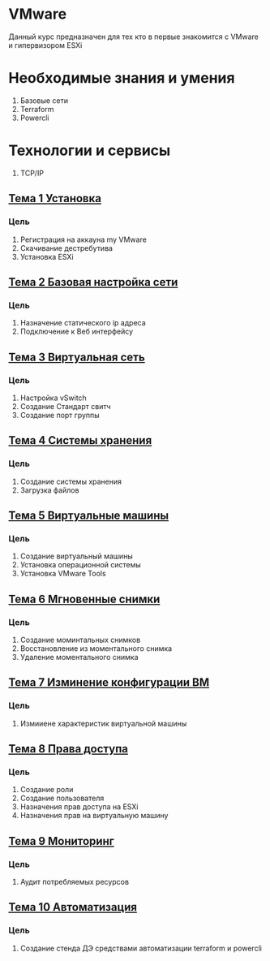 # VMware

Данный курс предназначен для тех кто в первые знакомится с VMware и гипервизором ESXi

# Необходимые знания и умения
1) Базовые сети
2) Terraform
3) Powercli

# Технологии и сервисы
1) TCP/IP


## [Тема 1 Установка](https://github.com/akkullow/VMware-Labs/tree/main/1.%20basic%20only%20ESXi/1_install)
### Цель              
1) Регистрация на аккауна my VMware
2) Скачивание дестребутива
3) Установка ESXi

## [Тема 2 Базовая настройка сети ](https://github.com/akkullow/VMware-Labs/tree/main/1.%20basic%20only%20ESXi/2_network_configuration)
### Цель
1) Назначение статического ip адреса
2) Подключение к Веб интерфейсу

## [Тема 3 Виртуальная сеть ](https://github.com/akkullow/VMware-Labs/tree/main/1.%20basic%20only%20ESXi/3_virtual_network)
### Цель
1) Настройка vSwitch
2) Создание Стандарт свитч
3) Создание порт группы

## [Тема 4 Системы хранения ](https://github.com/akkullow/VMware-Labs/tree/main/1.%20basic%20only%20ESXi/4_Storage)
### Цель
1) Создание системы хранения
2) Загрузка файлов

## [Тема 5 Виртуальные машины ](https://github.com/akkullow/VMware-Labs/tree/main/1.%20basic%20only%20ESXi/5_Virtual_machine)
### Цель
1) Создание виртуальный машины
2) Установка операционной системы
3) Установка VMware Tools

## [Тема 6 Мгновенные снимки ](https://github.com/akkullow/VMware-Labs/tree/main/1.%20basic%20only%20ESXi/6_Snapshot)
### Цель
1) Создание моминтальных снимков
2) Восстановление из моментального снимка
3) Удаление моментального снимка

## [Тема 7 Изминение конфигурации ВМ ](https://github.com/akkullow/VMware-Labs/tree/main/1.%20basic%20only%20ESXi/7_Edit_settings_VM)
### Цель
1) Измииене характеристик виртуальной машины

## [Тема 8 Права доступа ](https://github.com/akkullow/VMware-Labs/tree/main/1.%20basic%20only%20ESXi/8_Manage)
### Цель
1) Создание роли
2) Создание пользователя
3) Назначения прав доступа на ESXi
4) Назначения прав на виртуальную машину

## [Тема 9 Мониторинг ](https://github.com/akkullow/VMware-Labs/tree/main/1.%20basic%20only%20ESXi/9_Monitor)
### Цель
1) Аудит потребляемых ресурсов

## [Тема 10 Автоматизация ](https://github.com/akkullow/VMware-Labs/tree/main/1.%20basic%20only%20ESXi/10_Auto)
### Цель
1) Создание стенда ДЭ средствами автоматизации terraform и powercli








